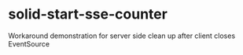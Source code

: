# solid-start-sse-counter
Workaround demonstration for server side clean up after client closes EventSource
